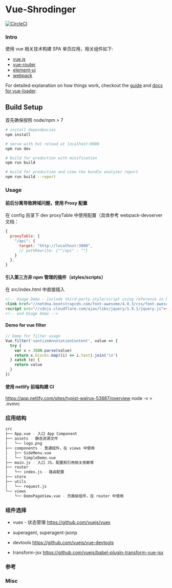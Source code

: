 
# Vue-Shrodinger

[![CircleCI](https://circleci.com/gh/gaohailang/bookstore-web.svg?style=svg)](https://circleci.com/gh/gaohailang/bookstore-web)

### Intro

使用 vue 相关技术构建 SPA 单页应用，相关组件如下:


- [vue.js](https://cn.vuejs.org/v2/guide/index.html)
- [vue-router](https://router.vuejs.org/zh-cn/)
- [element-ui](http://element.eleme.io/#/)
- [webpack](https://webpack.js.org/)

For detailed explanation on how things work, checkout the [guide](http://vuejs-templates.github.io/webpack/) and [docs for vue-loader](http://vuejs.github.io/vue-loader).


## Build Setup

首先确保按照 node/npm > 7

``` bash
# install dependencies
npm install

# serve with hot reload at localhost:8080
npm run dev

# build for production with minification
npm run build

# build for production and view the bundle analyzer report
npm run build --report
```

### Usage

#### 前后分离导致跨域问题，使用 Proxy 配置

在 config 目录下 dev proxyTable 中使用配置（具体参考 webpack-devserver 文档：

```js
{
  proxyTable: {
    "/api": {
      target: "http://localhost:3000",
      // pathRewrite: {"^/api" : ""}
    }
  },
}
```

#### 引入第三方非 npm 管理的插件（styles/scripts）

在 src/index.html 中直接插入

```html
<!-- Usage Demo - include third-party style/script using reference in html-->
<link href="//netdna.bootstrapcdn.com/font-awesome/4.0.3/css/font-awesome.css" rel="stylesheet">
<script src="//cdnjs.cloudflare.com/ajax/libs/jquery/1.9.1/jquery.js"></script>
<!-- end Usage Demo -->
```

#### Demo for vue filter

```js
// Demo for filter usage
Vue.filter('santizeAnnotationContent', value => {
  try {
    var x = JSON.parse(value)
    return x.blocks.map((i) => i.text).join('\n')
  } catch (e) {
    return value
  }
})
```

#### 使用 netlify 前端构建 CI

https://app.netlify.com/sites/typist-walrus-53887/overview
node -v  > .nvmrc


### 应用结构

```sh
src
├── App.vue - 入口 App Component
├── assets - 静态资源文件
│   └── logo.png
├── components - 普通组件，在 views 中使用
│   ├── SideMenu.vue
│   └── SimpleDemo.vue
├── main.js - 入口 JS，配置和引用相关依赖等
├── router
│   └── index.js - 路由配置
├── store
├── utils
│   └── request.js
└── views
    └── DemoPageView.vue - 页面级组件，在 router 中使用
```

### 组件选择

- vuex - 状态管理
https://github.com/vuejs/vuex

- superagent, superagent-jsonp

- devtools
https://github.com/vuejs/vue-devtools

- transform-jsx
https://github.com/vuejs/babel-plugin-transform-vue-jsx


### 参考

### Misc
